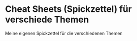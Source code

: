 # Cheat Sheets (Spickzettel) für verschiede Themen
 
Meine eigenen Spickzettel für die verschiedenen Themen
